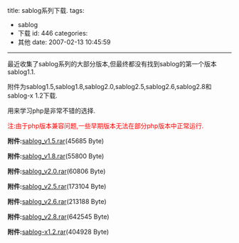 title: sablog系列下载.
tags:
  - sablog
  - 下载
id: 446
categories:
  - 其他
date: 2007-02-13 10:45:59
---

最近收集了sablog系列的大部分版本,但最终都没有找到sablog的第一个版本sablog1.1.

附件为sablog1.5,sablog1.8,sablog2.0,sablog2.5,sablog2.6,sablog2.8和sablog-x 1.2下载.

用来学习php是非常不错的选择.

<span style="color: #ff0000;">注:由于php版本兼容问题,一些早期版本无法在部分php版本中正常运行.</span>

**附件:**[sablog_v1.5.rar](http://www.foolbird.net/wp-content/uploads/2007/02/217_sablog_v1.5.rar)(45685 Byte)

**附件:**[sablog_v1.8.rar](http://www.foolbird.net/wp-content/uploads/2007/02/218_sablog_v1.8.rar)(55800 Byte)

**附件:**[sablog_v2.0.rar](http://www.foolbird.net/wp-content/uploads/2007/02/219_sablog_v2.0.rar)(60806 Byte)

**附件:**[sablog_v2.5.rar](http://www.foolbird.net/wp-content/uploads/2007/02/220_sablog_v2.5.rar)(173104 Byte)

**附件:**[sablog_v2.6.rar](http://www.foolbird.net/wp-content/uploads/2007/02/221_sablog_v2.6.rar)(213188 Byte)

**附件:**[sablog_v2.8.rar](http://www.foolbird.net/wp-content/uploads/2007/02/222_sablog_v2.8.rar)(642545 Byte)

**附件:**[sablog-x1.2.rar](http://www.foolbird.net/wp-content/uploads/2007/02/223_sablog-x1.2.rar)(404928 Byte)
